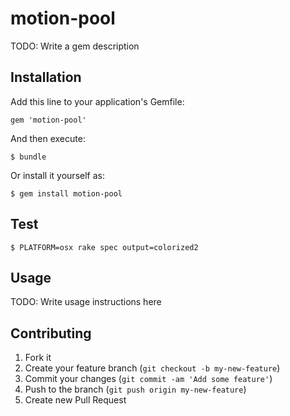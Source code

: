 # motion-pool

TODO: Write a gem description

## Installation

Add this line to your application's Gemfile:

    gem 'motion-pool'

And then execute:

    $ bundle

Or install it yourself as:

    $ gem install motion-pool

## Test

	$ PLATFORM=osx rake spec output=colorized2

## Usage

TODO: Write usage instructions here

## Contributing

1. Fork it
2. Create your feature branch (`git checkout -b my-new-feature`)
3. Commit your changes (`git commit -am 'Add some feature'`)
4. Push to the branch (`git push origin my-new-feature`)
5. Create new Pull Request
